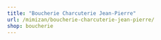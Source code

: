 ```yaml
---
title: "Boucherie Charcuterie Jean-Pierre"
url: /mimizan/boucherie-charcuterie-jean-pierre/
shop: boucherie
---
```


